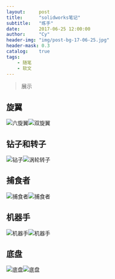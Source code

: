 ```yaml
---
layout:     post
title:      "solidworks笔记"
subtitle:   "练手"
date:       2017-06-25 12:00:00
author:     "Cy"
header-img: "img/post-bg-17-06-25.jpg"
header-mask: 0.3
catalog:    true
tags:
    - 随笔
    - 软文
---
```




> 展示


## 旋翼

![六旋翼](/img/post-17-06-25-1.JPG)![双旋翼](/img/post-17-06-25-2.JPG)

## 钻子和转子

![钻子](/img/post-17-06-25-3.JPG)![涡轮转子](/img/post-17-06-25-4.JPG)

## 捕食者

![捕食者](/img/post-17-06-25-5.JPG)![捕食者](/img/post-17-06-25-6.JPG)

## 机器手

![机器手](/img/post-17-06-25-7.JPG)![机器手](/img/post-17-06-25-8.JPG)

## 底盘

![底盘](/img/post-17-06-25-9.JPG)![底盘](/img/post-17-06-25-10.JPG)






